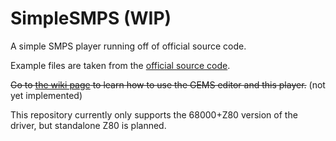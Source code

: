 # SimpleSMPS (WIP)
A simple SMPS player running off of official source code.

Example files are taken from the [official source code](https://hiddenpalace.org/News/Sega_of_Japan_Sound_Documents_and_Source_Code).

~~Go to [the wiki page](https://github.com/MDTravisYT/SimpleSMPS/wiki) to learn how to use the GEMS editor and this player.~~ (not yet implemented)

This repository currently only supports the 68000+Z80 version of the driver, but standalone Z80 is planned.
